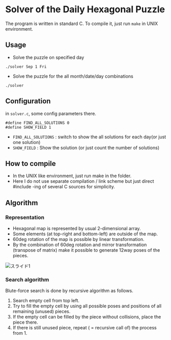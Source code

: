 # Solver of the Daily Hexagonal Puzzle

The program is written in standard C. To compile it, just run `make` in UNIX environment.

## Usage

* Solve the puzzle on specified day
```
./solver Sep 1 Fri
```

* Solve the puzzle for the all month/date/day combinations
```
./solver
```

## Configuration

in `solver.c`, some config parameters there.

```
#define FIND_ALL_SOLUTIONS 0
#define SHOW_FIELD 1
```

* `FIND_ALL_SOLUTIONS` : switch to show the all solutions for each day(or just one solution)
* `SHOW_FIELD` : Show the solution (or just count the number of solutions)

## How to compile

* In the UNIX like environment, just run make in the folder.
* Here I do not use separate compilation / link scheme but just direct #include -ing of several C sources for simplicity.

## Algorithm

### Representation

* Hexagonal map is represented by usual 2-dimensional array.
* Some elements (at top-right and bottom-left) are outside of the map.
* 60deg rotation of the map is possible by linear transformation.
* By the combination of 60deg rotation and mirror transformation (transpose of matrix) make it possible to generate 12way poses of the pieces.

![スライド1](https://user-images.githubusercontent.com/86639425/159246601-a743e4ad-03d5-4c60-bbd7-1d96e4da48be.jpeg)

### Search algorithm

Blute-force search is done by recursive algorithm as follows.

1. Search empty cell from top left.
2. Try to fill the empty cell by using all possible poses and positions of all remaining (unused) pieces.
3. If the empty cell can be filled by the piece without collisions, place the piece there.
4. If there is still unused piece, repeat ( = recursive call of) the process from 1.
